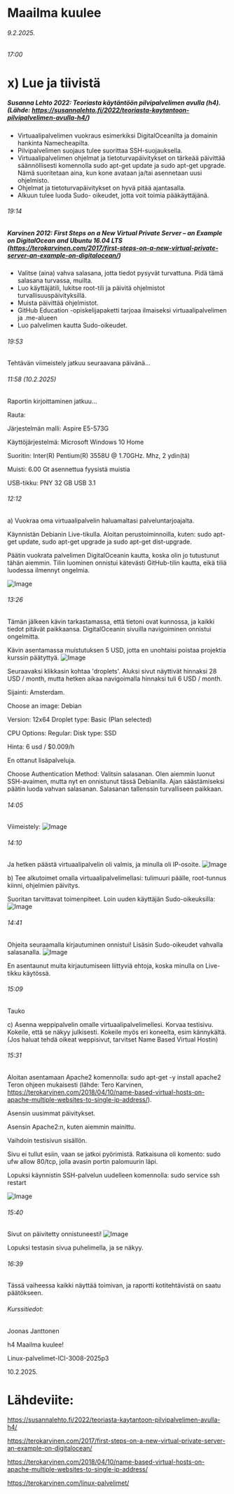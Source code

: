 Maailma kuulee
===
###### 9.2.2025.

###### 17:00

x) Lue ja tiivistä
===
##### Susanna Lehto 2022: Teoriasta käytäntöön pilvipalvelimen avulla (h4). (Lähde: https://susannalehto.fi/2022/teoriasta-kaytantoon-pilvipalvelimen-avulla-h4/)
- Virtuaalipalvelimen vuokraus esimerkiksi DigitalOceanilta ja domainin hankinta Namecheapilta.
- Pilvipalvelimen suojaus tulee suorittaa SSH-suojauksella.
- Virtuaalipalvelimen ohjelmat ja tietoturvapäivitykset on tärkeää päivittää säännöllisesti komennolla sudo apt-get update ja sudo apt-get upgrade. Nämä suoritetaan aina, kun kone avataan ja/tai asennetaan uusi ohjelmisto.
- Ohjelmat ja tietoturvapäivitykset on hyvä pitää ajantasalla.
- Alkuun tulee luoda Sudo- oikeudet, jotta voit toimia pääkäyttäjänä.

###### 19:14
  
##### Karvinen 2012: First Steps on a New Virtual Private Server – an Example on DigitalOcean and Ubuntu 16.04 LTS (https://terokarvinen.com/2017/first-steps-on-a-new-virtual-private-server-an-example-on-digitalocean/)

- Valitse (aina) vahva salasana, jotta tiedot pysyvät turvattuna. Pidä tämä salasana turvassa, muilta.
- Luo käyttäjätili, lukitse root-tili ja päivitä ohjelmistot turvallisuuspäivityksillä.
- Muista päivittää ohjelmistot. 
- GitHub Education -opiskelijapaketti tarjoaa ilmaiseksi virtuaalipalvelimen ja .me-alueen
- Luo palvelimen kautta Sudo-oikeudet.



###### 19:53

Tehtävän viimeistely jatkuu seuraavana päivänä...

###### 11:58 (10.2.2025)

Raportin kirjoittaminen jatkuu...

Rauta:

Järjestelmän malli: Aspire E5-573G

Käyttöjärjestelmä: Microsoft Windows 10 Home

Suoritin: Inter(R) Pentium(R) 3558U @ 1.70GHz. Mhz, 2 ydin(tä)

Muisti: 6.00 Gt asennettua fyysistä muistia

USB-tikku: PNY 32 GB USB 3.1

###### 12:12 

a) Vuokraa oma virtuaalipalvelin haluamaltasi palveluntarjoajalta.

Käynnistän Debianin Live-tikulla. Aloitan perustoiminnoilla, kuten: sudo apt-get update, sudo apt-get upgrade ja sudo apt-get dist-upgrade.

Päätin vuokrata palvelimen DigitalOceanin kautta, koska olin jo tutustunut tähän aiemmin. Tilin luominen onnistui kätevästi GitHub-tilin kautta, eikä tiliä luodessa ilmennyt ongelmia. 

![Image](https://github.com/user-attachments/assets/04fb0df0-b0ae-4165-aacf-f2aecf0107bb) 

###### 13:26 

Tämän jälkeen kävin tarkastamassa, että tietoni ovat kunnossa, ja kaikki tiedot pitävät paikkaansa. DigitalOceanin sivuilla navigoiminen onnistui ongelmitta.

Kävin asentamassa muistutuksen 5 USD, jotta en unohtaisi poistaa projektia kurssin päätyttyä.
![Image](https://github.com/user-attachments/assets/c20a1e55-d543-4390-9494-f05d3aa6dde8)

Seuraavaksi klikkasin kohtaa 'droplets'. Aluksi sivut näyttivät hinnaksi 28 USD / month, mutta hetken aikaa navigoimalla hinnaksi tuli 6 USD / month.

Sijainti: Amsterdam.

Choose an image: Debian

Version: 12x64
Droplet type: Basic (Plan selected)

CPU Options: Regular: Disk type: SSD

Hinta: 6 usd / $0.009/h

En ottanut lisäpalveluja. 

Choose Authentication Method: Valitsin salasanan. Olen aiemmin luonut SSH-avaimen, mutta nyt en onnistunut tässä Debianilla. Ajan säästämiseksi päätin luoda vahvan salasanan. Salasanan tallenssin turvalliseen paikkaan.

###### 14:05 

Viimeistely: 
![Image](https://github.com/user-attachments/assets/ca2edc15-af64-43f6-b1ca-8dbd2399dac1)

###### 14:10 

Ja hetken päästä virtuaalipalvelin oli valmis, ja minulla oli IP-osoite.
![Image](https://github.com/user-attachments/assets/a1d23a08-0971-4554-9778-bd14f314f069)


b) Tee alkutoimet omalla virtuaalipalvelimellasi: tulimuuri päälle, root-tunnus kiinni, ohjelmien päivitys.

Suoritan tarvittavat toimenpiteet. Loin uuden käyttäjän Sudo-oikeuksilla:
![Image](https://github.com/user-attachments/assets/ba9689e2-598d-4dc8-8cb0-434315377783)

###### 14:41

Ohjeita seuraamalla kirjautuminen onnistui! Lisäsin Sudo-oikeudet vahvalla salasanalla.
![Image](https://github.com/user-attachments/assets/4bf02401-23e5-4283-9bcf-073d6229c2c7)

En asentaunut muita kirjautumiseen liittyviä ehtoja, koska minulla on Live-tikku käytössä. 

###### 15:09 
Tauko

c) Asenna weppipalvelin omalle virtuaalipalvelimellesi. Korvaa testisivu. Kokeile, että se näkyy julkisesti. Kokeile myös eri koneelta, esim kännykältä. 
(Jos haluat tehdä oikeat weppisivut, tarvitset Name Based Virtual Hostin)
###### 15:31

Aloitan asentamaan Apache2 komennolla: sudo apt-get -y install apache2 Teron ohjeen mukaisesti (lähde: Tero Karvinen, https://terokarvinen.com/2018/04/10/name-based-virtual-hosts-on-apache-multiple-websites-to-single-ip-address/).

Asensin uusimmat päivitykset.

Asensin Apache2:n, kuten aiemmin mainittu.

Vaihdoin testisivun sisällön.

Sivu ei tullut esiin, vaan se jatkoi pyörimistä. Ratkaisuna oli komento: sudo ufw allow 80/tcp, jolla avasin portin palomuurin läpi.

Lopuksi käynnistin SSH-palvelun uudelleen komennolla: sudo service ssh restart

  ![Image](https://github.com/user-attachments/assets/c5296712-89b9-4697-be5f-ae7cf4d6525a)

###### 15:40 

Sivut on päivitetty onnistuneesti!
![Image](https://github.com/user-attachments/assets/b4046a85-de36-4e6d-88d7-495e32ae835a)

Lopuksi testasin sivua puhelimella, ja se näkyy.

###### 16:39

Tässä vaiheessa kaikki näyttää toimivan, ja raportti kotitehtävistä on saatu päätökseen.

###### Kurssitiedot:

Joonas Janttonen

h4 Maailma kuulee!

Linux-palvelimet-ICI-3008-2025p3

10.2.2025.




Lähdeviite:
===
https://susannalehto.fi/2022/teoriasta-kaytantoon-pilvipalvelimen-avulla-h4/

https://terokarvinen.com/2017/first-steps-on-a-new-virtual-private-server-an-example-on-digitalocean/

https://terokarvinen.com/2018/04/10/name-based-virtual-hosts-on-apache-multiple-websites-to-single-ip-address/

https://terokarvinen.com/linux-palvelimet/
